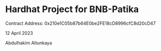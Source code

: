
# Hardhat Project for BNB-Patika

Contract Address: 0x210e1C05b87b64E0be2FE18cD8996cfC8d20cD47

12 April 2023

Abdulhakim Altunkaya

